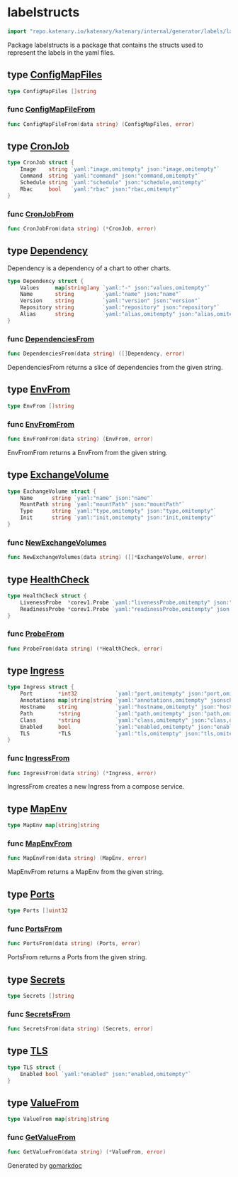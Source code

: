 <!-- Code generated by gomarkdoc. DO NOT EDIT -->

# labelstructs

```go
import "repo.katenary.io/katenary/katenary/internal/generator/labels/labelstructs"
```

Package labelstructs is a package that contains the structs used to represent the labels in the yaml files.

## type [ConfigMapFiles](<https://repo.katenary.io/Katenary/katenary/blob/feat-move-to-gitea/internal/generator/labels/labelstructs/configMap.go#L5>)



```go
type ConfigMapFiles []string
```

<a name="ConfigMapFileFrom"></a>
### func [ConfigMapFileFrom](<https://repo.katenary.io/Katenary/katenary/blob/feat-move-to-gitea/internal/generator/labels/labelstructs/configMap.go#L7>)

```go
func ConfigMapFileFrom(data string) (ConfigMapFiles, error)
```



<a name="CronJob"></a>
## type [CronJob](<https://repo.katenary.io/Katenary/katenary/blob/feat-move-to-gitea/internal/generator/labels/labelstructs/cronJob.go#L5-L10>)



```go
type CronJob struct {
    Image    string `yaml:"image,omitempty" json:"image,omitempty"`
    Command  string `yaml:"command" json:"command,omitempty"`
    Schedule string `yaml:"schedule" json:"schedule,omitempty"`
    Rbac     bool   `yaml:"rbac" json:"rbac,omitempty"`
}
```

<a name="CronJobFrom"></a>
### func [CronJobFrom](<https://repo.katenary.io/Katenary/katenary/blob/feat-move-to-gitea/internal/generator/labels/labelstructs/cronJob.go#L12>)

```go
func CronJobFrom(data string) (*CronJob, error)
```



<a name="Dependency"></a>
## type [Dependency](<https://repo.katenary.io/Katenary/katenary/blob/feat-move-to-gitea/internal/generator/labels/labelstructs/dependencies.go#L6-L12>)

Dependency is a dependency of a chart to other charts.

```go
type Dependency struct {
    Values     map[string]any `yaml:"-" json:"values,omitempty"`
    Name       string         `yaml:"name" json:"name"`
    Version    string         `yaml:"version" json:"version"`
    Repository string         `yaml:"repository" json:"repository"`
    Alias      string         `yaml:"alias,omitempty" json:"alias,omitempty"`
}
```

<a name="DependenciesFrom"></a>
### func [DependenciesFrom](<https://repo.katenary.io/Katenary/katenary/blob/feat-move-to-gitea/internal/generator/labels/labelstructs/dependencies.go#L15>)

```go
func DependenciesFrom(data string) ([]Dependency, error)
```

DependenciesFrom returns a slice of dependencies from the given string.

<a name="EnvFrom"></a>
## type [EnvFrom](<https://repo.katenary.io/Katenary/katenary/blob/feat-move-to-gitea/internal/generator/labels/labelstructs/envFrom.go#L5>)



```go
type EnvFrom []string
```

<a name="EnvFromFrom"></a>
### func [EnvFromFrom](<https://repo.katenary.io/Katenary/katenary/blob/feat-move-to-gitea/internal/generator/labels/labelstructs/envFrom.go#L8>)

```go
func EnvFromFrom(data string) (EnvFrom, error)
```

EnvFromFrom returns a EnvFrom from the given string.

<a name="ExchangeVolume"></a>
## type [ExchangeVolume](<https://repo.katenary.io/Katenary/katenary/blob/feat-move-to-gitea/internal/generator/labels/labelstructs/exchangeVolume.go#L5-L10>)



```go
type ExchangeVolume struct {
    Name      string `yaml:"name" json:"name"`
    MountPath string `yaml:"mountPath" json:"mountPath"`
    Type      string `yaml:"type,omitempty" json:"type,omitempty"`
    Init      string `yaml:"init,omitempty" json:"init,omitempty"`
}
```

<a name="NewExchangeVolumes"></a>
### func [NewExchangeVolumes](<https://repo.katenary.io/Katenary/katenary/blob/feat-move-to-gitea/internal/generator/labels/labelstructs/exchangeVolume.go#L12>)

```go
func NewExchangeVolumes(data string) ([]*ExchangeVolume, error)
```



<a name="HealthCheck"></a>
## type [HealthCheck](<https://repo.katenary.io/Katenary/katenary/blob/feat-move-to-gitea/internal/generator/labels/labelstructs/probes.go#L11-L14>)



```go
type HealthCheck struct {
    LivenessProbe  *corev1.Probe `yaml:"livenessProbe,omitempty" json:"livenessProbe,omitempty"`
    ReadinessProbe *corev1.Probe `yaml:"readinessProbe,omitempty" json:"readinessProbe,omitempty"`
}
```

<a name="ProbeFrom"></a>
### func [ProbeFrom](<https://repo.katenary.io/Katenary/katenary/blob/feat-move-to-gitea/internal/generator/labels/labelstructs/probes.go#L16>)

```go
func ProbeFrom(data string) (*HealthCheck, error)
```



<a name="Ingress"></a>
## type [Ingress](<https://repo.katenary.io/Katenary/katenary/blob/feat-move-to-gitea/internal/generator/labels/labelstructs/ingress.go#L15-L23>)



```go
type Ingress struct {
    Port        *int32            `yaml:"port,omitempty" json:"port,omitempty"`
    Annotations map[string]string `yaml:"annotations,omitempty" jsonschema:"nullable" json:"annotations,omitempty"`
    Hostname    string            `yaml:"hostname,omitempty" json:"hostname,omitempty"`
    Path        *string           `yaml:"path,omitempty" json:"path,omitempty"`
    Class       *string           `yaml:"class,omitempty" json:"class,omitempty" jsonschema:"default:-"`
    Enabled     bool              `yaml:"enabled,omitempty" json:"enabled,omitempty"`
    TLS         *TLS              `yaml:"tls,omitempty" json:"tls,omitempty"`
}
```

<a name="IngressFrom"></a>
### func [IngressFrom](<https://repo.katenary.io/Katenary/katenary/blob/feat-move-to-gitea/internal/generator/labels/labelstructs/ingress.go#L26>)

```go
func IngressFrom(data string) (*Ingress, error)
```

IngressFrom creates a new Ingress from a compose service.

<a name="MapEnv"></a>
## type [MapEnv](<https://repo.katenary.io/Katenary/katenary/blob/feat-move-to-gitea/internal/generator/labels/labelstructs/mapenv.go#L5>)



```go
type MapEnv map[string]string
```

<a name="MapEnvFrom"></a>
### func [MapEnvFrom](<https://repo.katenary.io/Katenary/katenary/blob/feat-move-to-gitea/internal/generator/labels/labelstructs/mapenv.go#L8>)

```go
func MapEnvFrom(data string) (MapEnv, error)
```

MapEnvFrom returns a MapEnv from the given string.

<a name="Ports"></a>
## type [Ports](<https://repo.katenary.io/Katenary/katenary/blob/feat-move-to-gitea/internal/generator/labels/labelstructs/ports.go#L5>)



```go
type Ports []uint32
```

<a name="PortsFrom"></a>
### func [PortsFrom](<https://repo.katenary.io/Katenary/katenary/blob/feat-move-to-gitea/internal/generator/labels/labelstructs/ports.go#L8>)

```go
func PortsFrom(data string) (Ports, error)
```

PortsFrom returns a Ports from the given string.

<a name="Secrets"></a>
## type [Secrets](<https://repo.katenary.io/Katenary/katenary/blob/feat-move-to-gitea/internal/generator/labels/labelstructs/secrets.go#L5>)



```go
type Secrets []string
```

<a name="SecretsFrom"></a>
### func [SecretsFrom](<https://repo.katenary.io/Katenary/katenary/blob/feat-move-to-gitea/internal/generator/labels/labelstructs/secrets.go#L7>)

```go
func SecretsFrom(data string) (Secrets, error)
```



<a name="TLS"></a>
## type [TLS](<https://repo.katenary.io/Katenary/katenary/blob/feat-move-to-gitea/internal/generator/labels/labelstructs/ingress.go#L11-L13>)



```go
type TLS struct {
    Enabled bool `yaml:"enabled" json:"enabled,omitempty"`
}
```

<a name="ValueFrom"></a>
## type [ValueFrom](<https://repo.katenary.io/Katenary/katenary/blob/feat-move-to-gitea/internal/generator/labels/labelstructs/valueFrom.go#L5>)



```go
type ValueFrom map[string]string
```

<a name="GetValueFrom"></a>
### func [GetValueFrom](<https://repo.katenary.io/Katenary/katenary/blob/feat-move-to-gitea/internal/generator/labels/labelstructs/valueFrom.go#L7>)

```go
func GetValueFrom(data string) (*ValueFrom, error)
```



Generated by [gomarkdoc](<https://github.com/princjef/gomarkdoc>)
